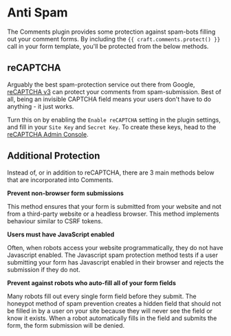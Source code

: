 # Anti Spam
The Comments plugin provides some protection against spam-bots filling out your comment forms. By including the `{{ craft.comments.protect() }}` call in your form template, you'll be protected from the below methods.

## reCAPTCHA
Arguably the best spam-protection service out there from Google, [reCAPTCHA v3](https://www.google.com/recaptcha) can protect your comments from spam-submission. Best of all, being an invisible CAPTCHA field means your users don't have to do anything - it just works.

Turn this on by enabling the `Enable reCAPTCHA` setting in the plugin settings, and fill in your `Site Key` and `Secret Key`. To create these keys, head to the [reCAPTCHA Admin Console](https://www.google.com/recaptcha/admin).

## Additional Protection
Instead of, or in addition to reCAPTCHA, there are 3 main methods below that are incorporated into Comments.

**Prevent non-browser form submissions**

This method ensures that your form is submitted from your website and not from a third-party website or a headless browser. This method implements behaviour similar to CSRF tokens.

**Users must have JavaScript enabled**

Often, when robots access your website programmatically, they do not have Javascript enabled. The Javascript spam protection method tests if a user submitting your form has Javascript enabled in their browser and rejects the submission if they do not.

**Prevent against robots who auto-fill all of your form fields**

Many robots fill out every single form field before they submit. The honeypot method of spam prevention creates a hidden field that should not be filled in by a user on your site because they will never see the field or know it exists. When a robot automatically fills in the field and submits the form, the form submission will be denied.
